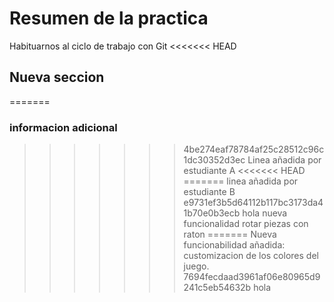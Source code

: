 # Resumen de la practica
Habituarnos al ciclo de trabajo con Git
<<<<<<< HEAD
## Nueva seccion
=======
### informacion adicional
>>>>>>> 4be274eaf78784af25c28512c96c1dc30352d3ec
Linea añadida por estudiante A
<<<<<<< HEAD
=======
linea añadida por estudiante B
>>>>>>> e9731ef3b5d64112b117bc3173da41b70e0b3ecb
hola
nueva funcionalidad rotar piezas con raton
=======
Nueva funcionabilidad añadida: customizacion de los colores del juego.
>>>>>>> 7694fecdaad3961af06e80965d9241c5eb54632b
hola
